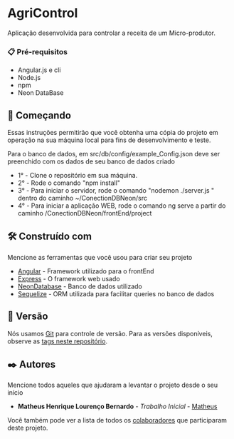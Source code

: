 # AgriControl

Aplicação desenvolvida para controlar a receita de um Micro-produtor.

### 📋 Pré-requisitos
- Angular.js e cli
- Node.js 
- npm 
- Neon DataBase

## 🚀 Começando

Essas instruções permitirão que você obtenha uma cópia do projeto em operação na sua máquina local para fins de desenvolvimento e teste.

Para o banco de dados, em src/db/config/example_Config.json deve ser preenchido com os dados de seu banco de dados criado

- 1° - Clone o repositório em sua máquina.
- 2° - Rode o comando "npm install"
- 3° - Para iniciar o servidor, rode o comando "nodemon ./server.js " dentro do caminho ~/ConectionDBNeon/src
- 4° - Para iniciar a aplicação WEB, rode o comando ng serve a partir do caminho /ConectionDBNeon/frontEnd/project


## 🛠️ Construído com

Mencione as ferramentas que você usou para criar seu projeto
* [Angular](https://angular.dev/) - Framework utilizado para o frontEnd 
* [Express](https://expressjs.com/pt-br/) - O framework web usado
* [NeonDatabase](https://neon.tech/) - Banco de dados utilizado
* [Sequelize](https://sequelize.org/) - ORM utilizada para facilitar queries no banco de dados

## 📌 Versão

Nós usamos [Git](https://github.com/) para controle de versão. Para as versões disponíveis, observe as [tags neste repositório](https://github.com/suas/tags/do/projeto). 

## ✒️ Autores

Mencione todos aqueles que ajudaram a levantar o projeto desde o seu início

* **Matheus Henrique Lourenço Bernardo** - *Trabalho Inicial* - [Matheus](https://github.com/Matheus-Bernardo)


Você também pode ver a lista de todos os [colaboradores](https://github.com/usuario/projeto/colaboradores) que participaram deste projeto.
